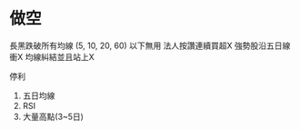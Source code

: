 
# 做空

長黑跌破所有均線 (5, 10, 20, 60)
以下無用
法人按讚連續買超X
強勢股沿五日線衝X
均線糾結並且站上X

停利

1. 五日均線
2. RSI
3. 大量高點(3~5日)

